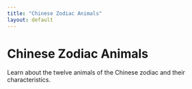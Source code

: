 ```yaml
---
title: "Chinese Zodiac Animals"
layout: default
---
```


# Chinese Zodiac Animals

Learn about the twelve animals of the Chinese zodiac and their characteristics.
